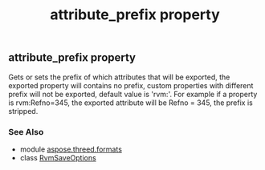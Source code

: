 ﻿---
title: attribute_prefix property
second_title: Aspose.3D for Python via .NET API References
description: 
type: docs
weight: 40
url: /python-net/aspose.threed.formats/rvmsaveoptions/attribute_prefix/
is_root: false
---

## attribute_prefix property


Gets or sets the prefix of which attributes that will be exported, the exported property will contains no prefix, custom properties with different prefix will not be exported, default value is 'rvm:'.
            For example if a property is rvm:Refno=345, the exported attribute will be Refno = 345, the prefix is stripped.

### See Also
* module [aspose.threed.formats](../../)
* class [RvmSaveOptions](/3d/python-net/aspose.threed.formats/rvmsaveoptions)
